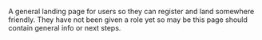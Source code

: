 A general landing page for users so they can register and land somewhere friendly.
They have not been given a role yet so may be this page should contain general info or next steps.
